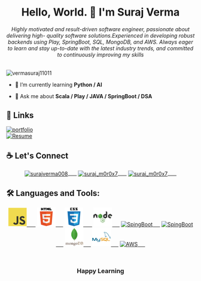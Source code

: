 <h1 align="center">Hello, World. 👋 I'm Suraj Verma</h1>

<h6 align="center">Highly motivated and result-driven software engineer, passionate about delivering high-
quality software solutions.Experienced in developing robust backends using Play,
SpringBoot, SQL, MongoDB, and AWS. Always eager to learn and stay up-to-date with the
latest industry trends, and committed to continuously improving my skills</h6>

<p align="left"> <img src="https://komarev.com/ghpvc/?username=vermasuraj11011&label=Profile%20views&color=0e75b6&style=flat" alt="vermasuraj11011" /> </p>

- 🌱 I’m currently learning  **Python / AI**

- 💬 Ask me about  **Scala / Play / JAVA / SpringBoot / DSA**


## 🔗 Links
[![portfolio](https://img.shields.io/badge/my_portfolio-000?style=for-the-badge&logo=ko-fi&logoColor=white)](https://surajverma008.netlify.app/)
</br>
[![Resume](https://img.shields.io/badge/my_resume-000?style=for-the-badge&logo=googledrive&logoColor=white)](https://drive.google.com/file/d/1D3bOpHof44zU781bgV0P_833osjjjYlz/view?usp=sharing)


<h2 align="left">☕ Let's Connect</h2>
<p align="center">
<a href="https://www.linkedin.com/in/surajverma008/" target="blank"><img align="center" src="https://raw.githubusercontent.com/rahuldkjain/github-profile-readme-generator/master/src/images/icons/Social/linked-in-alt.svg" alt="surajverma008" height="50" width="50"/>&nbsp;&nbsp;&nbsp;&nbsp;&nbsp;&nbsp;</a>  
<a href="https://www.instagram.com/suraj_m0r0x7/" target="blank"><img align="center" src="https://raw.githubusercontent.com/rahuldkjain/github-profile-readme-generator/master/src/images/icons/Social/instagram.svg" alt="suraj_m0r0x7" height="50" width="50" />&nbsp;&nbsp;&nbsp;&nbsp;&nbsp;&nbsp;</a>
<a href="https://leetcode.com/vermasuraj/" target="blank"><img align="center"
src="https://leetcode.com/_next/static/images/logo-ff2b712834cf26bf50a5de58ee27bcef.png" alt="suraj_m0r0x7" height="50" width="50" />&nbsp;&nbsp;&nbsp;&nbsp;&nbsp;&nbsp;</a>
</p>


<h2 align="left">🛠 Languages and Tools:</h2>


<p align="center">
    <a href="https://developer.mozilla.org/en-US/docs/Web/JavaScript" target="_blank"> <img src="https://raw.githubusercontent.com/devicons/devicon/master/icons/javascript/javascript-original.svg" alt="javascript" width="50" height="50"/> &nbsp;&nbsp;&nbsp;&nbsp;&nbsp;</a>
   <a href="https://www.w3.org/html/" target="_blank"> <img src="https://raw.githubusercontent.com/devicons/devicon/master/icons/html5/html5-original-wordmark.svg" alt="html5" width="50" height="50"/>&nbsp;&nbsp;&nbsp;&nbsp;&nbsp;</a>
  <a href="https://www.w3schools.com/css/" target="_blank"> <img src="https://raw.githubusercontent.com/devicons/devicon/master/icons/css3/css3-original-wordmark.svg" alt="css3" width="50" height="50"/> &nbsp;&nbsp;&nbsp;&nbsp;&nbsp;</a>
  <a href="https://nodejs.org" target="_blank"> <img src="https://raw.githubusercontent.com/devicons/devicon/master/icons/nodejs/nodejs-original-wordmark.svg" alt="nodejs" width="50" height="50"/>&nbsp;&nbsp;&nbsp;&nbsp;&nbsp;</a>
  <a href="https://spring.io" target="_blank"> <img src="https://logodix.com/logo/1614477.png" alt="SpingBoot" width="80" height="50"/>&nbsp;&nbsp;&nbsp;&nbsp;&nbsp;</a>
    <a href="https://www.playframework.com/" target="_blank"> <img src="https://www.playframework.com/assets/images/logos/8fa87b8c379d500f2c7fa1c9816566f6-play_icon_reverse.svg" alt="SpingBoot" width="80" height="50"/>&nbsp;&nbsp;&nbsp;&nbsp;&nbsp;</a>
  <a href="https://www.mongodb.com/" target="_blank"> <img src="https://raw.githubusercontent.com/devicons/devicon/master/icons/mongodb/mongodb-original-wordmark.svg" alt="mongodb" width="50" height="50"/>&nbsp;&nbsp;&nbsp;&nbsp;&nbsp;</a>
  <a href="https://www.mysql.com/" target="_blank"> <img src="https://raw.githubusercontent.com/devicons/devicon/master/icons/mysql/mysql-original-wordmark.svg" alt="mysql" width="50" height="50"/>&nbsp;&nbsp;&nbsp;&nbsp;&nbsp;</a>  
  <a href="https://aws.amazon.com" target="_blank"> <img src="https://cdn.worldvectorlogo.com/logos/amazon-web-services-logo.svg" alt="AWS" width="50" height="50"/>&nbsp;&nbsp;&nbsp;&nbsp;&nbsp;</a>
</p>
<br>
<h3 align="center">Happy Learning</h3>

